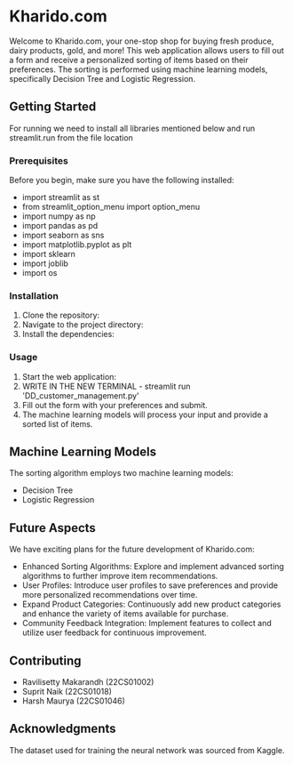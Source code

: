# Kharido.com

Welcome to Kharido.com, your one-stop shop for buying fresh produce, dairy products, gold, and more! This web application allows users to fill out a form and receive a personalized sorting of items based on their preferences. The sorting is performed using machine learning models, specifically Decision Tree and Logistic Regression.

## Getting Started

For running we need to install all libraries mentioned below and run streamlit.run from the file location

### Prerequisites

Before you begin, make sure you have the following installed:
- import streamlit as st
- from streamlit_option_menu import option_menu
- import numpy as np
- import pandas as pd
- import seaborn as sns
- import matplotlib.pyplot as plt
- import sklearn
- import joblib
- import os

### Installation

1. Clone the repository:
2. Navigate to the project directory:
3. Install the dependencies:

### Usage

1. Start the web application:
2. WRITE IN THE NEW TERMINAL - streamlit run 'DD_customer_management.py'  
3. Fill out the form with your preferences and submit.
4. The machine learning models will process your input and provide a sorted list of items.

## Machine Learning Models

The sorting algorithm employs two machine learning models:
- Decision Tree
- Logistic Regression

## Future Aspects

We have exciting plans for the future development of Kharido.com:

- Enhanced Sorting Algorithms: Explore and implement advanced sorting algorithms to further improve item recommendations.
- User Profiles:  Introduce user profiles to save preferences and provide more personalized recommendations over time.
- Expand Product Categories: Continuously add new product categories and enhance the variety of items available for purchase.
- Community Feedback Integration: Implement features to collect and utilize user feedback for continuous improvement.

## Contributing
- Ravilisetty Makarandh (22CS01002)
- Suprit Naik (22CS01018)
- Harsh Maurya (22CS01046)
 
## Acknowledgments
The dataset used for training the neural network was sourced from Kaggle.

##